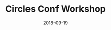 ---
title: Circles Conf Workshop
date: 2018-09-19
meta: Dallas • Sep 2018
link: https://arc.net/l/quote/emgjlbvn
---